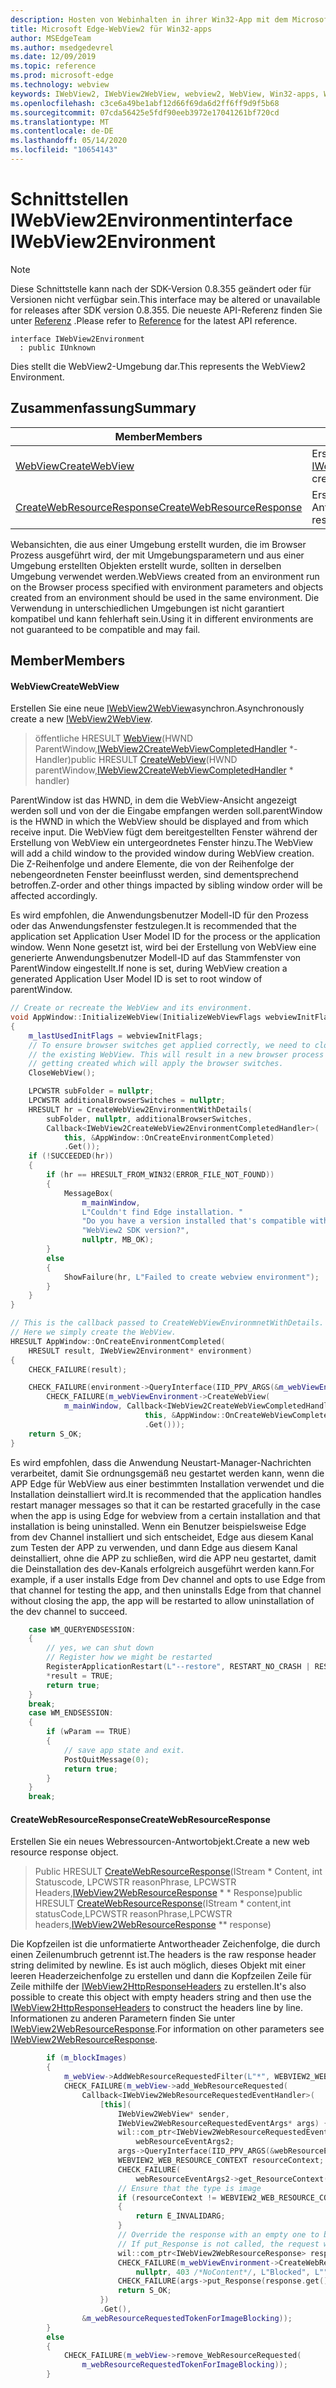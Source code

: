 ```yaml
---
description: Hosten von Webinhalten in ihrer Win32-App mit dem Microsoft Edge WebView2-Steuerelement
title: Microsoft Edge-WebView2 für Win32-apps
author: MSEdgeTeam
ms.author: msedgedevrel
ms.date: 12/09/2019
ms.topic: reference
ms.prod: microsoft-edge
ms.technology: webview
keywords: IWebView2, IWebView2WebView, webview2, WebView, Win32-apps, Win32, Edge
ms.openlocfilehash: c3ce6a49be1abf12d66f69da6d2ff6ff9d9f5b68
ms.sourcegitcommit: 07cda56425e5fdf90eeb3972e17041261bf720cd
ms.translationtype: MT
ms.contentlocale: de-DE
ms.lasthandoff: 05/14/2020
ms.locfileid: "10654143"
---
```

# <span data-ttu-id="acbef-104">Schnittstellen IWebView2Environment</span><span class="sxs-lookup"><span data-stu-id="acbef-104">interface IWebView2Environment</span></span> 

> [!NOTE]
> <span data-ttu-id="acbef-105">Diese Schnittstelle kann nach der SDK-Version 0.8.355 geändert oder für Versionen nicht verfügbar sein.</span><span class="sxs-lookup"><span data-stu-id="acbef-105">This interface may be altered or unavailable for releases after SDK version 0.8.355.</span></span> <span data-ttu-id="acbef-106">Die neueste API-Referenz finden Sie unter [Referenz](../../../webview2-api-reference.md) .</span><span class="sxs-lookup"><span data-stu-id="acbef-106">Please refer to [Reference](../../../webview2-api-reference.md) for the latest API reference.</span></span>

```
interface IWebView2Environment
  : public IUnknown
```

<span data-ttu-id="acbef-107">Dies stellt die WebView2-Umgebung dar.</span><span class="sxs-lookup"><span data-stu-id="acbef-107">This represents the WebView2 Environment.</span></span>

## <span data-ttu-id="acbef-108">Zusammenfassung</span><span class="sxs-lookup"><span data-stu-id="acbef-108">Summary</span></span>

 <span data-ttu-id="acbef-109">Member</span><span class="sxs-lookup"><span data-stu-id="acbef-109">Members</span></span>                        | <span data-ttu-id="acbef-110">Beschreibungen</span><span class="sxs-lookup"><span data-stu-id="acbef-110">Descriptions</span></span>
--------------------------------|---------------------------------------------
[<span data-ttu-id="acbef-111">WebView</span><span class="sxs-lookup"><span data-stu-id="acbef-111">CreateWebView</span></span>](#createwebview) | <span data-ttu-id="acbef-112">Erstellen Sie eine neue [IWebView2WebView](IWebView2WebView.md)asynchron.</span><span class="sxs-lookup"><span data-stu-id="acbef-112">Asynchronously create a new [IWebView2WebView](IWebView2WebView.md).</span></span>
[<span data-ttu-id="acbef-113">CreateWebResourceResponse</span><span class="sxs-lookup"><span data-stu-id="acbef-113">CreateWebResourceResponse</span></span>](#createwebresourceresponse) | <span data-ttu-id="acbef-114">Erstellen Sie ein neues Webressourcen-Antwortobjekt.</span><span class="sxs-lookup"><span data-stu-id="acbef-114">Create a new web resource response object.</span></span>

<span data-ttu-id="acbef-115">Webansichten, die aus einer Umgebung erstellt wurden, die im Browser Prozess ausgeführt wird, der mit Umgebungsparametern und aus einer Umgebung erstellten Objekten erstellt wurde, sollten in derselben Umgebung verwendet werden.</span><span class="sxs-lookup"><span data-stu-id="acbef-115">WebViews created from an environment run on the Browser process specified with environment parameters and objects created from an environment should be used in the same environment.</span></span> <span data-ttu-id="acbef-116">Die Verwendung in unterschiedlichen Umgebungen ist nicht garantiert kompatibel und kann fehlerhaft sein.</span><span class="sxs-lookup"><span data-stu-id="acbef-116">Using it in different environments are not guaranteed to be compatible and may fail.</span></span>

## <span data-ttu-id="acbef-117">Member</span><span class="sxs-lookup"><span data-stu-id="acbef-117">Members</span></span>

#### <span data-ttu-id="acbef-118">WebView</span><span class="sxs-lookup"><span data-stu-id="acbef-118">CreateWebView</span></span> 

<span data-ttu-id="acbef-119">Erstellen Sie eine neue [IWebView2WebView](IWebView2WebView.md)asynchron.</span><span class="sxs-lookup"><span data-stu-id="acbef-119">Asynchronously create a new [IWebView2WebView](IWebView2WebView.md).</span></span>

> <span data-ttu-id="acbef-120">öffentliche HRESULT [WebView](#createwebview)(HWND ParentWindow,[IWebView2CreateWebViewCompletedHandler](IWebView2CreateWebViewCompletedHandler.md) \*-Handler)</span><span class="sxs-lookup"><span data-stu-id="acbef-120">public HRESULT [CreateWebView](#createwebview)(HWND parentWindow,[IWebView2CreateWebViewCompletedHandler](IWebView2CreateWebViewCompletedHandler.md) \* handler)</span></span>

<span data-ttu-id="acbef-121">ParentWindow ist das HWND, in dem die WebView-Ansicht angezeigt werden soll und von der die Eingabe empfangen werden soll.</span><span class="sxs-lookup"><span data-stu-id="acbef-121">parentWindow is the HWND in which the WebView should be displayed and from which receive input.</span></span> <span data-ttu-id="acbef-122">Die WebView fügt dem bereitgestellten Fenster während der Erstellung von WebView ein untergeordnetes Fenster hinzu.</span><span class="sxs-lookup"><span data-stu-id="acbef-122">The WebView will add a child window to the provided window during WebView creation.</span></span> <span data-ttu-id="acbef-123">Die Z-Reihenfolge und andere Elemente, die von der Reihenfolge der nebengeordneten Fenster beeinflusst werden, sind dementsprechend betroffen.</span><span class="sxs-lookup"><span data-stu-id="acbef-123">Z-order and other things impacted by sibling window order will be affected accordingly.</span></span>

<span data-ttu-id="acbef-124">Es wird empfohlen, die Anwendungsbenutzer Modell-ID für den Prozess oder das Anwendungsfenster festzulegen.</span><span class="sxs-lookup"><span data-stu-id="acbef-124">It is recommended that the application set Application User Model ID for the process or the application window.</span></span> <span data-ttu-id="acbef-125">Wenn None gesetzt ist, wird bei der Erstellung von WebView eine generierte Anwendungsbenutzer Modell-ID auf das Stammfenster von ParentWindow eingestellt.</span><span class="sxs-lookup"><span data-stu-id="acbef-125">If none is set, during WebView creation a generated Application User Model ID is set to root window of parentWindow.</span></span> 

```cpp
// Create or recreate the WebView and its environment.
void AppWindow::InitializeWebView(InitializeWebViewFlags webviewInitFlags)
{
    m_lastUsedInitFlags = webviewInitFlags;
    // To ensure browser switches get applied correctly, we need to close
    // the existing WebView. This will result in a new browser process
    // getting created which will apply the browser switches.
    CloseWebView();

    LPCWSTR subFolder = nullptr;
    LPCWSTR additionalBrowserSwitches = nullptr;
    HRESULT hr = CreateWebView2EnvironmentWithDetails(
        subFolder, nullptr, additionalBrowserSwitches,
        Callback<IWebView2CreateWebView2EnvironmentCompletedHandler>(
            this, &AppWindow::OnCreateEnvironmentCompleted)
            .Get());
    if (!SUCCEEDED(hr))
    {
        if (hr == HRESULT_FROM_WIN32(ERROR_FILE_NOT_FOUND))
        {
            MessageBox(
                m_mainWindow,
                L"Couldn't find Edge installation. "
                "Do you have a version installed that's compatible with this "
                "WebView2 SDK version?",
                nullptr, MB_OK);
        }
        else
        {
            ShowFailure(hr, L"Failed to create webview environment");
        }
    }
}

// This is the callback passed to CreateWebViewEnvironmnetWithDetails.
// Here we simply create the WebView.
HRESULT AppWindow::OnCreateEnvironmentCompleted(
    HRESULT result, IWebView2Environment* environment)
{
    CHECK_FAILURE(result);

    CHECK_FAILURE(environment->QueryInterface(IID_PPV_ARGS(&m_webViewEnvironment)));
        CHECK_FAILURE(m_webViewEnvironment->CreateWebView(
            m_mainWindow, Callback<IWebView2CreateWebViewCompletedHandler>(
                              this, &AppWindow::OnCreateWebViewCompleted)
                              .Get()));
    return S_OK;
}
```

 <span data-ttu-id="acbef-126">Es wird empfohlen, dass die Anwendung Neustart-Manager-Nachrichten verarbeitet, damit Sie ordnungsgemäß neu gestartet werden kann, wenn die APP Edge für WebView aus einer bestimmten Installation verwendet und die Installation deinstalliert wird.</span><span class="sxs-lookup"><span data-stu-id="acbef-126">It is recommended that the application handles restart manager messages so that it can be restarted gracefully in the case when the app is using Edge for webview from a certain installation and that installation is being uninstalled.</span></span> <span data-ttu-id="acbef-127">Wenn ein Benutzer beispielsweise Edge from dev Channel installiert und sich entscheidet, Edge aus diesem Kanal zum Testen der APP zu verwenden, und dann Edge aus diesem Kanal deinstalliert, ohne die APP zu schließen, wird die APP neu gestartet, damit die Deinstallation des dev-Kanals erfolgreich ausgeführt werden kann.</span><span class="sxs-lookup"><span data-stu-id="acbef-127">For example, if a user installs Edge from Dev channel and opts to use Edge from that channel for testing the app, and then uninstalls Edge from that channel without closing the app, the app will be restarted to allow uninstallation of the dev channel to succeed.</span></span> 

```cpp
    case WM_QUERYENDSESSION:
    {
        // yes, we can shut down
        // Register how we might be restarted
        RegisterApplicationRestart(L"--restore", RESTART_NO_CRASH | RESTART_NO_HANG);
        *result = TRUE;
        return true;
    }
    break;
    case WM_ENDSESSION:
    {
        if (wParam == TRUE)
        {
            // save app state and exit.
            PostQuitMessage(0);
            return true;
        }
    }
    break;
```

#### <span data-ttu-id="acbef-128">CreateWebResourceResponse</span><span class="sxs-lookup"><span data-stu-id="acbef-128">CreateWebResourceResponse</span></span> 

<span data-ttu-id="acbef-129">Erstellen Sie ein neues Webressourcen-Antwortobjekt.</span><span class="sxs-lookup"><span data-stu-id="acbef-129">Create a new web resource response object.</span></span>

> <span data-ttu-id="acbef-130">Public HRESULT [CreateWebResourceResponse](#createwebresourceresponse)(IStream \* Content, int Statuscode, LPCWSTR reasonPhrase, LPCWSTR Headers,[IWebView2WebResourceResponse](IWebView2WebResourceResponse.md) \* \* Response)</span><span class="sxs-lookup"><span data-stu-id="acbef-130">public HRESULT [CreateWebResourceResponse](#createwebresourceresponse)(IStream \* content,int statusCode,LPCWSTR reasonPhrase,LPCWSTR headers,[IWebView2WebResourceResponse](IWebView2WebResourceResponse.md) \*\* response)</span></span>

<span data-ttu-id="acbef-131">Die Kopfzeilen ist die unformatierte Antwortheader Zeichenfolge, die durch einen Zeilenumbruch getrennt ist.</span><span class="sxs-lookup"><span data-stu-id="acbef-131">The headers is the raw response header string delimited by newline.</span></span> <span data-ttu-id="acbef-132">Es ist auch möglich, dieses Objekt mit einer leeren Headerzeichenfolge zu erstellen und dann die Kopfzeilen Zeile für Zeile mithilfe der [IWebView2HttpResponseHeaders](IWebView2HttpResponseHeaders.md) zu erstellen.</span><span class="sxs-lookup"><span data-stu-id="acbef-132">It's also possible to create this object with empty headers string and then use the [IWebView2HttpResponseHeaders](IWebView2HttpResponseHeaders.md) to construct the headers line by line.</span></span> <span data-ttu-id="acbef-133">Informationen zu anderen Parametern finden Sie unter [IWebView2WebResourceResponse](IWebView2WebResourceResponse.md).</span><span class="sxs-lookup"><span data-stu-id="acbef-133">For information on other parameters see [IWebView2WebResourceResponse](IWebView2WebResourceResponse.md).</span></span>

```cpp
        if (m_blockImages)
        {
            m_webView->AddWebResourceRequestedFilter(L"*", WEBVIEW2_WEB_RESOURCE_CONTEXT_IMAGE);
            CHECK_FAILURE(m_webView->add_WebResourceRequested(
                Callback<IWebView2WebResourceRequestedEventHandler>(
                    [this](
                        IWebView2WebView* sender,
                        IWebView2WebResourceRequestedEventArgs* args) {
                        wil::com_ptr<IWebView2WebResourceRequestedEventArgs2>
                            webResourceEventArgs2;
                        args->QueryInterface(IID_PPV_ARGS(&webResourceEventArgs2));
                        WEBVIEW2_WEB_RESOURCE_CONTEXT resourceContext;
                        CHECK_FAILURE(
                            webResourceEventArgs2->get_ResourceContext(&resourceContext));
                        // Ensure that the type is image
                        if (resourceContext != WEBVIEW2_WEB_RESOURCE_CONTEXT_IMAGE)
                        {
                            return E_INVALIDARG;
                        }
                        // Override the response with an empty one to block the image.
                        // If put_Response is not called, the request will continue as normal.
                        wil::com_ptr<IWebView2WebResourceResponse> response;
                        CHECK_FAILURE(m_webViewEnvironment->CreateWebResourceResponse(
                            nullptr, 403 /*NoContent*/, L"Blocked", L"", &response));
                        CHECK_FAILURE(args->put_Response(response.get()));
                        return S_OK;
                    })
                    .Get(),
                &m_webResourceRequestedTokenForImageBlocking));
        }
        else
        {
            CHECK_FAILURE(m_webView->remove_WebResourceRequested(
                m_webResourceRequestedTokenForImageBlocking));
        }
```

